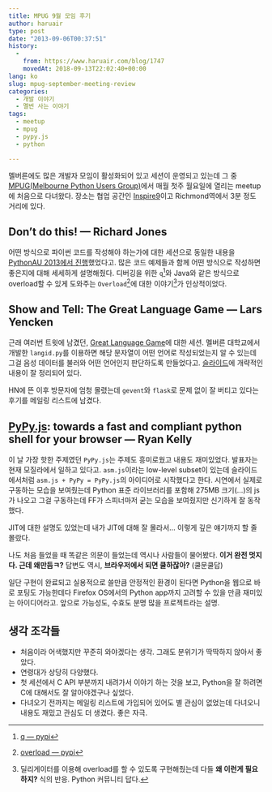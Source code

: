 ```yaml
---
title: MPUG 9월 모임 후기
author: haruair
type: post
date: "2013-09-06T00:37:51"
history:
  - 
    from: https://www.haruair.com/blog/1747
    movedAt: 2018-09-13T22:02:40+00:00
lang: ko
slug: mpug-september-meeting-review
categories:
  - 개발 이야기
  - 멜번 사는 이야기
tags:
  - meetup
  - mpug
  - pypy.js
  - python

---
```

멜버른에도 많은 개발자 모임이 활성화되어 있고 세션이 운영되고 있는데 그 중 [MPUG(Melbourne Python Users Group)][1]에서 매월 첫주 월요일에 열리는 meetup에 처음으로 다녀왔다. 장소는 협업 공간인 [Inspire9][2]이고 Richmond역에서 3분 정도 거리에 있다.

## Don&#8217;t do this! &#8212; Richard Jones

어떤 방식으로 파이썬 코드를 작성해야 하는가에 대한 세션으로 동일한 내용을 [PythonAU 2013에서 진행][3]했었다고. 많은 코드 예제들과 함께 어떤 방식으로 작성하면 좋은지에 대해 세세하게 설명해줬다. 디버깅을 위한 `q`[^4]와 Java와 같은 방식으로 overload할 수 있게 도와주는 `Overload`[^5]에 대한 이야기[^6]가 인상적이었다.

## Show and Tell: The Great Language Game &#8212; Lars Yencken

근래 여러번 트윗에 남겼던, [Great Language Game][4]에 대한 세션. 멜버른 대학교에서 개발한 `langid.py`를 이용하면 해당 문자열이 어떤 언어로 작성되었는지 알 수 있는데 그걸 음성 데이터를 불러와 어떤 언어인지 판단하도록 만들었다고. [슬라이드][5]에 개략적인 내용이 잘 정리되어 있다.

HN에 뜬 이후 방문자에 엄청 몰렸는데 `gevent`와 `flask`로 문제 없이 잘 버티고 있다는 후기를 메일링 리스트에 남겼다.

## [PyPy.js][6]: towards a fast and compliant python shell for your browser &#8212; Ryan Kelly

이 날 가장 핫한 주제였던 `PyPy.js`는 주제도 흥미로웠고 내용도 재미있었다. 발표자는 현재 모질라에서 일하고 있다고. `asm.js`이라는 low-level subset이 있는데 슬라이드에서처럼 `asm.js + PyPy = PyPy.js`의 아이디어로 시작했다고 한다. 시연에서 실제로 구동하는 모습을 보여줬는데 Python 표준 라이브러리를 포함해 275MB 크기(&#8230;)의 js가 나오고 그걸 구동하는데 FF가 스피너마저 굳는 모습을 보여줬지만 신기하게 잘 동작했다.

JIT에 대한 설명도 있었는데 내가 JIT에 대해 잘 몰라서&#8230; 이렇게 깊은 얘기까지 할 줄 몰랐다.

나도 처음 들었을 때 똑같은 의문이 들었는데 역시나 사람들이 물어봤다. **이거 완전 멋지다. 근데 왜만듬ㅋ?** 답변도 역시, **브라우저에서 되면 쿨하잖아?** (쿨문쿨답)

일단 구현이 완료되고 실용적으로 쓸만큼 안정적인 환경이 된다면 Python을 웹으로 바로 포팅도 가능한데다 Firefox OS에서의 Python app까지 고려할 수 있을 만큼 재미있는 아이디어라고. 앞으로 가능성도, 수효도 분명 많을 프로젝트라는 설명.

## 생각 조각들

  * 처음이라 어색했지만 꾸준히 와야겠다는 생각. 그래도 분위기가 딱딱하지 않아서 좋았다.
  * 연령대가 상당히 다양했다.
  * 첫 세션에서 C API 부분까지 내려가서 이야기 하는 것을 보고, Python을 잘 하려면 C에 대해서도 잘 알아야겠구나 싶었다.
  * 다녀오기 전까지는 메일링 리스트에 가입되어 있어도 별 관심이 없었는데 다녀오니 내용도 재밌고 관심도 더 생겼다. 좋은 자극.

[^4]:    
    [q &#8212; pypi][7]

[^5]:    
    [overload &#8212; pypi][8]

[^6]:    
    딜리게이터를 이용해 overload를 할 수 있도록 구현해줬는데 다들 **왜 이런게 필요하지?** 식의 반응. Python 커뮤니티 답다.

 [1]: https://wiki.python.org/moin/MelbournePUG
 [2]: http://inspire9.com
 [3]: http://www.youtube.com/watch?v=H2yfXnUb1S4
 [4]: http://greatlanguagegame.com
 [5]: https://speakerdeck.com/larsyencken/the-great-language-game
 [6]: http://rfk.id.au/blog/entry/pypy-js-poc-jit/
 [7]: https://pypi.python.org/pypi/q
 [8]: https://pypi.python.org/pypi/overload